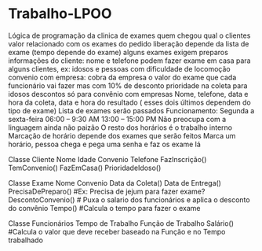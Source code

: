 # Trabalho-LPOO

Lógica de programação da clinica de exames
quem chegou
qual o clientes
valor relacionado com os exames do pedido
liberação depende da lista de exame (tempo depende do exame)
alguns exames exigem preparos
informações do cliente: nome e telefone
podem fazer exame em casa para alguns clientes, ex: idosos e pessoas com dificuldade de locomoção
convenio com empresa: cobra da empresa o valor do exame que cada funcionário vai fazer mas com 10% de desconto
prioridade na coleta para idosos
descontos só para convênio com empresas
Nome, telefone, data e hora da coleta, data e hora do resultado ( esses dois últimos dependem do tipo de exame)
Lista de exames serão passados
Funcionamento:
Segunda a sexta-feira
06:00 – 9:30 AM 13:00 – 15:00 PM
Não preocupa com a linguagem ainda não paizão
O resto dos horários é o trabalho interno
Marcação de horário depende dos exames que serão feitos
Marca um horário, pessoa chega e pega uma senha e faz os exame lá






Classe Cliente
Nome
Idade
Convenio
Telefone
FazInscrição()
TemConvenio()
FazEmCasa()
PrioridadeIdoso()



Classe Exame
Nome
Convenio
Data da Coleta()
Data de Entrega()
PrecisaDePreparo() #Ex: Precisa de jejum para fazer exame?
DescontoConvenio() # Puxa o salario dos funcionários e aplica o desconto do convênio
Tempo() #Calcula o tempo para fazer o exame



Classe Funcionários
Tempo de Trabalho
Função de Trabalho
Salário() #Calcula o valor que deve receber baseado na Função e no Tempo trabalhado



